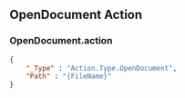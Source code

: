 ## OpenDocument Action

### OpenDocument.action

```json
{
    "_Type" : "Action.Type.OpenDocument",
    "Path" : "{FileName}"
}
```